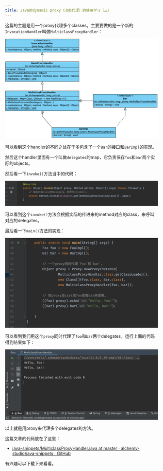 ```yaml
---
title: Java的dynamic proxy（动态代理）的使用学习（三）
---
```


这篇的主题是用一个proxy代理多个classes。主要要做的是一个新的`InvocationHandler`叫做`MulticlassProxyHandler`：

![](https://raw.githubusercontent.com/liweinan/blogpic2020_ii/master/apr09/Untitled.png)

可以看到这个handler的不同之处在于多包含了一个`Bar`的接口和`BarImpl`的实现。

然后这个handler里面有一个叫做`delegates`的map，它负责保存`foo`和`bar`两个实际的objects。

然后看一下`invoke()`方法当中的代码：

![](https://raw.githubusercontent.com/liweinan/blogpic2020_ii/master/apr09/664D531F-3CE9-499F-BDC6-C822F4F9C39D.png)

可以看到这个`invoke()`方法会根据实际的传进来的method对应的class，来呼叫对应的delegates。

最后看一下`main()`方法的实现：

![](https://raw.githubusercontent.com/liweinan/blogpic2020_ii/master/apr09/46AD8D4D-88E7-470D-BE3B-A705B55A2BAD.png)

可以看到我们用这个`proxy`同时代理了`foo`和`bar`两个delegates。运行上面的代码得到结果如下：

![](https://raw.githubusercontent.com/liweinan/blogpic2020_ii/master/apr09/33766BC9-AF50-494F-A447-3CF32BE83FAD.png)

以上就是用proxy来代理多个delegates的方法。

这篇文章的代码放在了这里：

* [java-snippets/MulticlassProxyHandler.java at master · alchemy-studio/java-snippets · GitHub](https://github.com/alchemy-studio/java-snippets/blob/master/src/main/java/io/alchemystudio/lang/proxy/MulticlassProxyHandler.java)

有兴趣可以下载下来看看。
